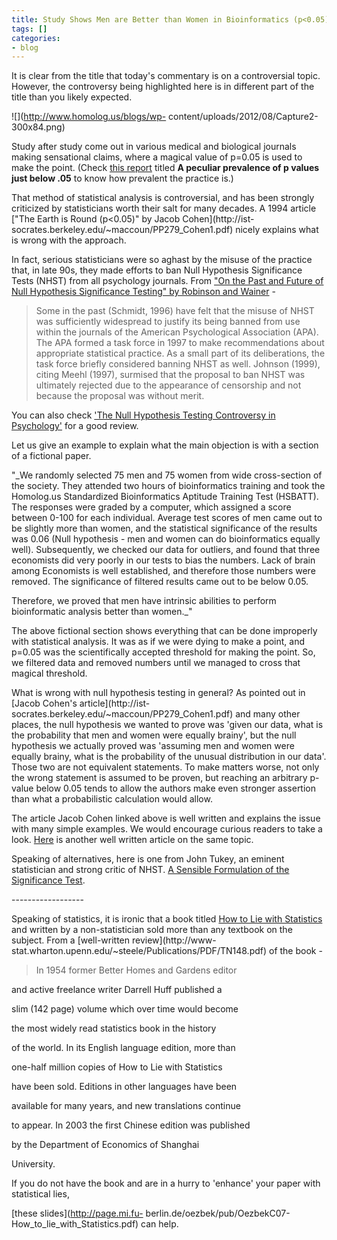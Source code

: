 ```yaml
---
title: Study Shows Men are Better than Women in Bioinformatics (p<0.05)
tags: []
categories:
- blog
---
```

It is clear from the title that today's commentary is on a controversial
topic. However, the controversy being highlighted here is in different part of
the title than you likely expected.
<!--more-->

![](http://www.homolog.us/blogs/wp-
content/uploads/2012/08/Capture2-300x84.png)

Study after study come out in various medical and biological journals making
sensational claims, where a magical value of p=0.05 is used to make the point.
(Check [this
report](http://www.tandfonline.com/doi/abs/10.1080/17470218.2012.711335)
titled **A peculiar prevalence of p values just below .05** to know how
prevalent the practice is.)

That method of statistical analysis is controversial, and has been strongly
criticized by statisticians worth their salt for many decades. A 1994 article
["The Earth is Round (p<0.05)" by Jacob Cohen](http://ist-
socrates.berkeley.edu/~maccoun/PP279_Cohen1.pdf) nicely explains what is wrong
with the approach.

In fact, serious statisticians were so aghast by the misuse of the practice
that, in late 90s, they made efforts to ban Null Hypothesis Significance Tests
(NHST) from all psychology journals. From ["On the Past and Future of Null
Hypothesis Significance Testing" by Robinson and
Wainer](http://www.ets.org/Media/Research/pdf/RR-01-24-Wainer.pdf) \-

> Some in the past (Schmidt, 1996) have felt that the misuse of NHST was
sufficiently widespread to justify its being banned from use within the
journals of the American Psychological Association (APA). The APA formed a
task force in 1997 to make recommendations about appropriate statistical
practice. As a small part of its deliberations, the task force briefly
considered banning NHST as well. Johnson (1999), citing Meehl (1997), surmised
that the proposal to ban NHST was ultimately rejected due to the appearance of
censorship and not because the proposal was without merit.

You can also check ['The Null Hypothesis Testing Controversy in
Psychology'](http://www.unt.edu/rss/class/mike/5030/articles/krantznhst.pdf)
for a good review.

Let us give an example to explain what the main objection is with a section of
a fictional paper.

"_We randomly selected 75 men and 75 women from wide cross-section of the
society. They attended two hours of bioinformatics training and took the
Homolog.us Standardized Bioinformatics Aptitude Training Test (HSBATT). The
responses were graded by a computer, which assigned a score between 0-100 for
each individual. Average test scores of men came out to be slightly more than
women, and the statistical significance of the results was 0.06 (Null
hypothesis - men and women can do bioinformatics equally well). Subsequently,
we checked our data for outliers, and found that three economists did very
poorly in our tests to bias the numbers. Lack of brain among Economists is
well established, and therefore those numbers were removed. The significance
of filtered results came out to be below 0.05.

Therefore, we proved that men have intrinsic abilities to perform
bioinformatic analysis better than women._"

The above fictional section shows everything that can be done improperly with
statistical analysis. It was as if we were dying to make a point, and p=0.05
was the scientifically accepted threshold for making the point. So, we
filtered data and removed numbers until we managed to cross that magical
threshold.

What is wrong with null hypothesis testing in general? As pointed out in
[Jacob Cohen's article](http://ist-
socrates.berkeley.edu/~maccoun/PP279_Cohen1.pdf) and many other places, the
null hypothesis we wanted to prove was 'given our data, what is the
probability that men and women were equally brainy', but the null hypothesis
we actually proved was 'assuming men and women were equally brainy, what is
the probability of the unusual distribution in our data'. Those two are not
equivalent statements. To make matters worse, not only the wrong statement is
assumed to be proven, but reaching an arbitrary p-value below 0.05 tends to
allow the authors make even stronger assertion than what a probabilistic
calculation would allow.

The article Jacob Cohen linked above is well written and explains the issue
with many simple examples. We would encourage curious readers to take a look.
[Here](http://www.andrews.edu/~rbailey/Chapter%20two/7217331.pdf) is another
well written article on the same topic.

Speaking of alternatives, here is one from John Tukey, an eminent statistician
and strong critic of NHST. [A Sensible Formulation of the Significance
Test](http://forrest.psych.unc.edu/jones-tukey112399.html).

\------------------

Speaking of statistics, it is ironic that a book titled [How to Lie with
Statistics](http://en.wikipedia.org/wiki/How_to_Lie_with_Statistics) and
written by a non-statistician sold more than any textbook on the subject. From
a [well-written review](http://www-
stat.wharton.upenn.edu/~steele/Publications/PDF/TN148.pdf) of the book -

> In 1954 former Better Homes and Gardens editor

and active freelance writer Darrell Huff published a

slim (142 page) volume which over time would become

the most widely read statistics book in the history

of the world. In its English language edition, more than

one-half million copies of How to Lie with Statistics

have been sold. Editions in other languages have been

available for many years, and new translations continue

to appear. In 2003 the first Chinese edition was published

by the Department of Economics of Shanghai

University.

If you do not have the book and are in a hurry to 'enhance' your paper with
statistical lies,

[these slides](http://page.mi.fu-
berlin.de/oezbek/pub/OezbekC07-How_to_lie_with_Statistics.pdf) can help.

